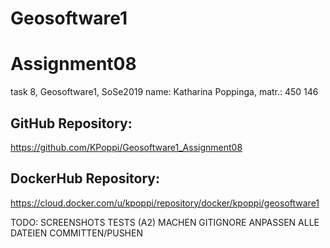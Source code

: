 ﻿# Geosoftware1
# Assignment08

task 8, Geosoftware1, SoSe2019
name: Katharina Poppinga, matr.: 450 146


## GitHub Repository:
https://github.com/KPoppi/Geosoftware1_Assignment08


## DockerHub Repository:
https://cloud.docker.com/u/kpoppi/repository/docker/kpoppi/geosoftware1



TODO:
SCREENSHOTS TESTS (A2) MACHEN
GITIGNORE ANPASSEN
ALLE DATEIEN COMMITTEN/PUSHEN
